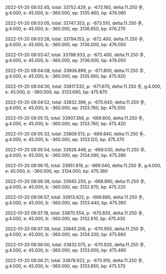 2022-01-20 08:02:45, total: 33752.429, p: -673.180, delta:11.250 手, g:4.000, e: 45.000, b: -360.000, ep: 3135.460, bp: 476.080

2022-01-20 08:03:05, total: 33747.353, p: -673.510, delta:11.250 手, g:4.000, e: 45.000, b: -360.000, ep: 3136.650, bp: 476.270

2022-01-20 08:03:26, total: 33794.153, p: -672.400, delta:11.250 手, g:4.000, e: 45.000, b: -360.000, ep: 3136.000, bp: 476.050

2022-01-20 08:03:47, total: 33788.933, p: -672.400, delta:11.250 手, g:4.000, e: 45.000, b: -360.000, ep: 3136.000, bp: 476.050

2022-01-20 08:04:08, total: 33806.899, p: -671.800, delta:11.250 手, g:4.000, e: 45.000, b: -360.000, ep: 3135.560, bp: 475.920

2022-01-20 08:04:30, total: 33817.532, p: -671.670, delta:11.250 手, g:4.000, e: 45.000, b: -360.000, ep: 3133.690, bp: 475.670

2022-01-20 08:04:52, total: 33832.396, p: -670.640, delta:11.250 手, g:4.000, e: 45.000, b: -360.000, ep: 3133.760, bp: 475.550

2022-01-20 08:05:13, total: 33907.356, p: -669.600, delta:11.250 手, g:4.000, e: 45.000, b: -360.000, ep: 3133.760, bp: 475.420

2022-01-20 08:05:33, total: 33909.513, p: -669.840, delta:11.250 手, g:4.000, e: 45.000, b: -360.000, ep: 3133.120, bp: 475.370

2022-01-20 08:05:54, total: 33926.449, p: -669.030, delta:11.250 手, g:4.000, e: 45.000, b: -360.000, ep: 3134.090, bp: 475.390

2022-01-20 08:06:15, total: 33951.819, p: -669.040, delta:11.250 手, g:4.000, e: 45.000, b: -360.000, ep: 3134.000, bp: 475.380

2022-01-20 08:06:36, total: 33945.250, p: -668.890, delta:11.250 手, g:4.000, e: 45.000, b: -360.000, ep: 3132.870, bp: 475.220

2022-01-20 08:06:57, total: 33913.825, p: -669.680, delta:11.250 手, g:4.000, e: 45.000, b: -360.000, ep: 3133.440, bp: 475.390

2022-01-20 08:07:18, total: 33870.554, p: -670.830, delta:11.250 手, g:4.000, e: 45.000, b: -360.000, ep: 3132.610, bp: 475.430

2022-01-20 08:07:39, total: 33840.206, p: -670.950, delta:11.250 手, g:4.000, e: 45.000, b: -360.000, ep: 3134.330, bp: 475.660

2022-01-20 08:08:00, total: 33832.075, p: -670.920, delta:11.250 手, g:4.000, e: 45.000, b: -360.000, ep: 3133.000, bp: 475.490

2022-01-20 08:08:21, total: 33878.922, p: -670.910, delta:11.250 手, g:4.000, e: 45.000, b: -360.000, ep: 3133.650, bp: 475.570